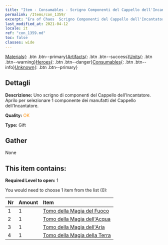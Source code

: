```yaml
---
title: "Item - Consumables - Scrigno Componenti del Cappello dell'Incantatore"
permalink: /Items/con_1359/
excerpt: "Era of Chaos  Scrigno Componenti del Cappello dell'Incantatore"
last_modified_at: 2021-04-12
locale: it
ref: "con_1359.md"
toc: false
classes: wide
---
```

 [Materials](/it/Items/){: .btn .btn--primary}[Artifacts](/it/Items/Artifacts/){: .btn .btn--success}[Units](/it/Items/Units/){: .btn .btn--warning}[Heroes](/it/Items/Heroes/){: .btn .btn--danger}[Consumables](/it/Items/Consumables/){: .btn .btn--info}[Unknown](/it/Items/Unknown/){: .btn .btn--primary}

## Dettagli
 **Descrizione:** Uno scrigno di componenti del Cappello dell'Incantatore. Aprilo per selezionare 1 componente dei manufatti del Cappello dell'Incantatore.

 **Quality:** <span style="color: #FF8C00">OK</span>

 **Type:** Gift

## Gather

  None

## This item contains:

 **Required Level to open:** 1

 You would need to choose 1 item from the list (0):

  | Nr | Amount |     Item    |
  |:---|:-------|:------------|
  | 1 | 1 | [Tomo della Magia del Fuoco](/it/Items/art_178/) | 
  | 2 | 1 | [Tomo della Magia dell'Acqua](/it/Items/art_179/) | 
  | 3 | 1 | [Tomo della Magia dell'Aria](/it/Items/art_180/) | 
  | 4 | 1 | [Tomo della Magia della Terra](/it/Items/art_181/) | 
